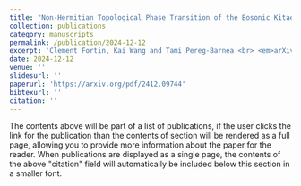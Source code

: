 ```yaml
---
title: "Non-Hermitian Topological Phase Transition of the Bosonic Kitaev Chain"
collection: publications
category: manuscripts
permalink: /publication/2024-12-12
excerpt: 'Clement Fortin, Kai Wang and Tami Pereg-Barnea <br> <em>arXiv</em> preprint'
date: 2024-12-12
venue: ''
slidesurl: ''
paperurl: 'https://arxiv.org/pdf/2412.09744'
bibtexurl: ''
citation: ''
---
```

The contents above will be part of a list of publications, if the user clicks the link for the publication than the contents of section will be rendered as a full page, allowing you to provide more information about the paper for the reader. When publications are displayed as a single page, the contents of the above "citation" field will automatically be included below this section in a smaller font.
